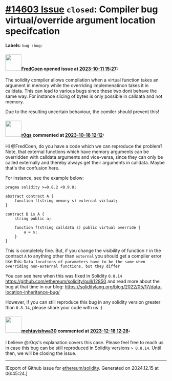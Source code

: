 # [\#14603 Issue](https://github.com/ethereum/solidity/issues/14603) `closed`: Compiler bug virtual/override argument location specifcation
**Labels**: `bug :bug:`


#### <img src="https://avatars.githubusercontent.com/u/43670554?v=4" width="50">[FredCoen](https://github.com/FredCoen) opened issue at [2023-10-11 15:27](https://github.com/ethereum/solidity/issues/14603):

The solidity compiler allows compilation when a virtual function takes an argument in memory while the overriding implemenatinon takes it in calldata. This can lead to various bugs since these two dont behave the same way. For instance slicing of bytes is only possible in calldata and not memory.

Due to the resulting uncertain behaviour, the comiler should prevent this!

#### <img src="https://avatars.githubusercontent.com/u/457348?u=e02c93e6d98c1154952140a8d5af50d9d5ca59c9&v=4" width="50">[r0qs](https://github.com/r0qs) commented at [2023-10-18 12:12](https://github.com/ethereum/solidity/issues/14603#issuecomment-1768319225):

Hi @FredCoen, do you have a code which we can reproduce the problem? Note, that external functions which have memory arguments can be overridden with calldata arguments and vice-versa, since they can only be called externally and thereby always get their arguments in calldata. Maybe that's the confusion here.

For instance, see the example below:
```solidity
pragma solidity >=0.8.2 <0.9.0;

abstract contract A {
    function f(string memory s) external virtual;
}

contract B is A {
    string public a;

    function f(string calldata s) public virtual override {
        a = s;
    }
}
```

This is completely fine. But, if you change the visibility of function `f` in the contract `A` to anything other than `external` you should get a compiler error like this: `Data locations of parameters have to be the same when overriding non-external functions, but they differ`

You can see here when this was fixed in Solidity `0.8.14` https://github.com/ethereum/solidity/pull/12850 and read more about the bug at that time in our blog: https://soliditylang.org/blog/2022/05/17/data-location-inheritance-bug/

However, if you can still reproduce this bug in any solidity version greater than `0.8.14`, please share your code with us :)

#### <img src="https://avatars.githubusercontent.com/u/32997409?u=b4f328ebdfeb0517e767cf91f267149f15bc3d7c&v=4" width="50">[mehtavishwa30](https://github.com/mehtavishwa30) commented at [2023-12-18 12:28](https://github.com/ethereum/solidity/issues/14603#issuecomment-1860366661):

I believe @r0qs's explanation covers this case. Please feel free to reach us in case this bug can be still reproduced in Solidity versions `> 0.8.14`. Until then, we will be closing the issue.


-------------------------------------------------------------------------------



[Export of Github issue for [ethereum/solidity](https://github.com/ethereum/solidity). Generated on 2024.12.15 at 06:45:24.]
